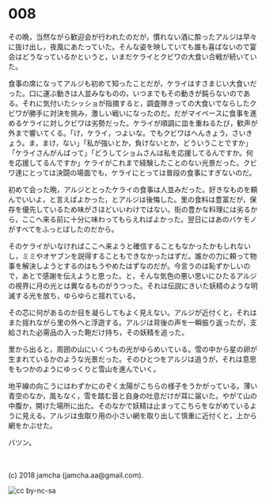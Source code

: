 # 008

その晩，当然ながら歓迎会が行われたのだが，慣れない酒に酔ったアルジは早々に抜け出し，夜風にあたっていた。そんな姿を映していても誰も喜ばないので宴会はどうなっているかというと，いまだケライとクビワの大食い合戦が続いていた。  

食事の席になってアルジも初めて知ったことだが，ケライはすさまじい大食いだった。口に運ぶ動きは人並みなものの，いつまでもその動きが鈍らないのである。それに気付いたシッショが指摘すると，調査隊きっての大食いでならしたクビワが勝手に対決を挑み，激しい戦いになったのだ。だがマイペースに食事を進めるケライに対しクビワは劣勢だった。ケライが順調に皿を重ねるたび，歓声が外まで響いてくる。「け，ケライ，つよいな。でもクビワはへんきょう，さいきょう。ま，まけ，ない」「私が強いとか，負けないとか，どういうことですか」「ケライさんがんばって」「どうしてショムさんは私を応援してるんですか。何を応援してるんですか」ケライがこれまで経験したことのない光景だった。クビワ達にとっては決闘の場面でも，ケライにとっては普段の食事にすぎないのだ。  

初めて会った晩，アルジととったケライの食事は人並みだった。好きなものを頼んでいいよ，と言えばよかった，とアルジは後悔した。里の食料は豊富だが，保存を優先しているため味がさほどいいわけではない。街の豊かな料理には劣るから，ここへ来る前に十分に味わってもらえればよかった。翌日にはあのバケモノがすべてをふっとばしたのだから。  

そのケライがいなければここへ来ようと確信することもなかったかもしれないし，ミミやオヤブンを説得することもできなかったはずだ。誰かの力に頼って物事を解決しようとするのはもうやめたはずなのだが。今言うのは恥ずかしいので，あとで感謝を伝えようと思った。と，そんな気色の悪い思いにひたるアルジの視界に月の光とは異なるものがうつった。それは伝説にきいた妖精のような明滅する光を放ち，ゆらゆらと揺れている。  

その芯に何があるのか目を凝らしてもよく見えない。アルジが近付くと，それはまた揺れながら里の外へと浮遊する。アルジは背後の声を一瞬振り返ったが，支給された必需品の入った鞄だけ持ち，その妖精を追った。  

里から出ると，周囲の山にいくつもの光がゆらめいている。雪の中から星の卵が生まれているかのような光景だった。そのひとつをアルジは追うが，それは意思をもつかのようにゆっくりと雪山を進んでいく。  

地平線の向こうにはわずかにのぞく太陽がこちらの様子をうかがっている。薄い青空のなか，風もなく，雪を踏む音と自身の吐息だけが耳に届いた。やがて山の中腹か，開けた場所に出た。そのなかで妖精は止まってこちらをながめているように見える。アルジは虫取り用の小さい網を取り出して慎重に近付くと，上から網をかぶせた。  

バツン。  

<br>  
<br>  
(c) 2018 jamcha (jamcha.aa@gmail.com).  

![cc by-nc-sa](http://i.creativecommons.org/l/by-nc-sa/4.0/88x31.png)

